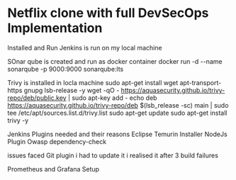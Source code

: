 # Netflix clone with full DevSecOps Implementation

Installed and Run Jenkins is run on my local machine

SOnar qube is created and run as docker container
docker run -d --name sonarqube -p 9000:9000 sonarqube:lts

Trivy is installed in locla machine
sudo apt-get install wget apt-transport-https gnupg lsb-release -y
wget -qO - https://aquasecurity.github.io/trivy-repo/deb/public.key | sudo apt-key add -
echo deb https://aquasecurity.github.io/trivy-repo/deb $(lsb_release -sc) main | sudo tee /etc/apt/sources.list.d/trivy.list
sudo apt-get update
sudo apt-get install trivy -y

Jenkins Plugins needed and their reasons
Eclipse Temurin Installer 
NodeJs Plugin 
Owasp dependency-check



issues faced
Git plugin i had to update it i realised it after 3 build failures

Prometheus and Grafana Setup

